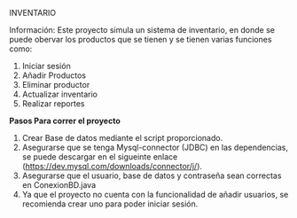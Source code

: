 INVENTARIO

Información: Este proyecto simula un sistema de inventario, en donde se puede obervar los productos que se tienen y se tienen varias funciones como:
1. Iniciar sesión
2. Añadir Productos
3. Eliminar productor
4. Actualizar inventario
5. Realizar reportes

**Pasos Para correr el proyecto**
1. Crear Base de datos mediante el script proporcionado.
2. Asegurarse que se tenga Mysql-connector (JDBC) en las dependencias, se puede descargar en el sigueinte enlace (https://dev.mysql.com/downloads/connector/j/).
3. Asegurarse que el usuario, base de datos y contraseña sean correctas en ConexionBD.java
4. Ya que el proyecto no cuenta con la funcionalidad de añadir usuarios, se recomienda crear uno para poder iniciar sesión.